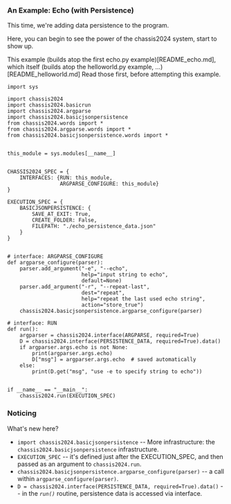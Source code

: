 

### An Example: Echo (with Persistence)

This time, we're adding data persistence to the program.

Here, you can begin to see the power of the chassis2024 system, start to show up.

This example (builds atop the first echo.py example)[README_echo.md], which itself (builds atop the helloworld.py example, ...)[README_helloworld.md]  Read those first, before attempting this example.


```
import sys

import chassis2024
import chassis2024.basicrun
import chassis2024.argparse
import chassis2024.basicjsonpersistence
from chassis2024.words import *
from chassis2024.argparse.words import *
from chassis2024.basicjsonpersistence.words import *


this_module = sys.modules[__name__]


CHASSIS2024_SPEC = {
    INTERFACES: {RUN: this_module,
                 ARGPARSE_CONFIGURE: this_module}
}

EXECUTION_SPEC = {
    BASICJSONPERSISTENCE: {
        SAVE_AT_EXIT: True,
        CREATE_FOLDER: False,
        FILEPATH: "./echo_persistence_data.json"
    }
}


# interface: ARGPARSE_CONFIGURE
def argparse_configure(parser):
    parser.add_argument("-e", "--echo",
                        help="input string to echo",
                        default=None)
    parser.add_argument("-r", "--repeat-last",
                        dest="repeat",
                        help="repeat the last used echo string",
                        action="store_true")
    chassis2024.basicjsonpersistence.argparse_configure(parser)

# interface: RUN
def run():
    argparser = chassis2024.interface(ARGPARSE, required=True)
    D = chassis2024.interface(PERSISTENCE_DATA, required=True).data()
    if argparser.args.echo is not None:
        print(argparser.args.echo)
        D["msg"] = argparser.args.echo  # saved automatically
    else:
        print(D.get("msg", "use -e to specify string to echo"))


if __name__ == "__main__":
    chassis2024.run(EXECUTION_SPEC)
```


### Noticing

What's new here?

* ```import chassis2024.basicjsonpersistence```  -- More infrastructure: the ```chassis2024.basicjsonpersistence``` infrastructure.
* ```EXECUTION_SPEC```  -- it's defined just after the EXECUTION_SPEC, and then passed as an argument to ```chassis2024.run```.
* ```chassis2024.basicjsonpersistence.argparse_configure(parser)```  -- a call within ```argparse_configure(parser)```.
* ```D = chassis2024.interface(PERSISTENCE_DATA, required=True).data()```  -- in the *```run()```* routine, persistence data is accessed via interface.




